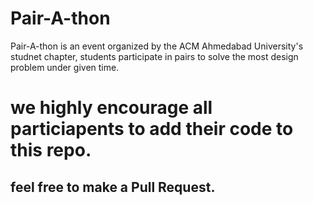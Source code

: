 # Pair-A-thon
Pair-A-thon is an event organized by the ACM Ahmedabad University's studnet chapter, students participate in pairs to solve the most design problem under given time.


# we highly encourage all particiapents to add their code to this repo.
## feel free to make a Pull Request.
